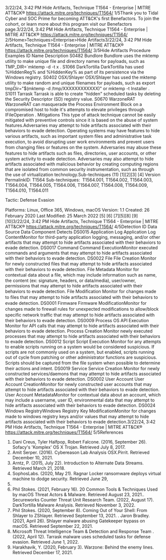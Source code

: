 3/22/24, 3:42 PM Hide Artifacts, Technique T1564 - Enterprise | MITRE ATT&CK®
https://attack.mitre.org/techniques/T1564/ 1/5Thank you to Tidal Cyber and SOC Prime for becoming ATT&CK's ﬁrst Benefactors. To join the cohort, or learn more about this program visit our
Benefactors page.3/22/24, 3:42 PM Hide Artifacts, Technique T1564 - Enterprise | MITRE ATT&CK®
https://attack.mitre.org/techniques/T1564/ 2/5Home>Techniques>Enterprise>Hide Artifacts3/22/24, 3:42 PM Hide Artifacts, Technique T1564 - Enterprise | MITRE ATT&CK®
https://attack.mitre.org/techniques/T1564/ 3/5Hide Artifacts
Procedure Examples
ID Name Description
S0482 Bundlore Bundlore uses the mktemp utility to make unique ﬁle and directory names for payloads, such as
TMP\_DIR=`mktemp -d -t x .
S1066 DarkTortilla DarkTortilla has used %HiddenReg% and %HiddenKey% as part of its persistence via the Windows registry.
S0402 OSX/Shlayer OSX/Shlayer has used the mktemp utility to make random and unique ﬁlenames for payloads, such as
export tmpDir="$(mktemp -d /tmp/XXXXXXXXXXXX)" or mktemp -t Installer .
S1011 Tarrask Tarrask is able to create "hidden" scheduled tasks by deleting the Security Descriptor (SD) registry value.
S0670 WarzoneRAT WarzoneRAT can masquerade the Process Environment Block on a compromised host to hide it's attempts to
elevate privileges through IFileOperation .
Mitigations
This type of attack technique cannot be easily mitigated with preventive controls since it is based on the abuse of system features.Adversaries may attempt to hide artifacts associated with their behaviors to evade detection. Operating systems may have features to hide
various artifacts, such as important system ﬁles and administrative task execution, to avoid disrupting user work environments and prevent
users from changing ﬁles or features on the system. Adversaries may abuse these features to hide artifacts such as ﬁles, directories, user
accounts, or other system activity to evade detection.
Adversaries may also attempt to hide artifacts associated with malicious behavior by creating computing regions that are isolated from
common security instrumentation, such as through the use of virtualization technology.Sub-techniques (11)
[1][2][3]
[4]
Version PermalinkID: T1564
Sub-techniques:  T1564.001, T1564.002, T1564.003, T1564.004, T1564.005, T1564.006, T1564.007, T1564.008, T1564.009,
T1564.010, T1564.011

Tactic: Defense Evasion

Platforms: Linux, Oﬃce 365, Windows, macOS
Version: 1.1
Created: 26 February 2020
Last Modiﬁed: 25 March 2022
[5]
[6]
[7][5][8]
[9]
[10]3/22/24, 3:42 PM Hide Artifacts, Technique T1564 - Enterprise | MITRE ATT&CK®
https://attack.mitre.org/techniques/T1564/ 4/5Detection
ID Data Source Data Component Detects
DS0015 Application Log Application Log
ContentMonitor for third-party application logging, messaging, and/or other artifacts that
may attempt to hide artifacts associated with their behaviors to evade detection.
DS0017 Command Command
ExecutionMonitor executed commands and arguments that may attempt to hide artifacts
associated with their behaviors to evade detection.
DS0022 File File Creation Monitor for newly constructed ﬁles that may attempt to hide artifacts associated
with their behaviors to evade detection.
File Metadata Monitor for contextual data about a ﬁle, which may include information such as
name, the content (ex: signature, headers, or data/media), user/owner, permissions
that may attempt to hide artifacts associated with their behaviors to evade
detection.
File Modiﬁcation Monitor for changes made to ﬁles that may attempt to hide artifacts associated
with their behaviors to evade detection.
DS0001 Firmware Firmware
ModiﬁcationMonitor for changes made to ﬁrewall rules for unexpected modiﬁcations to
allow/block speciﬁc network traﬃc that may attempt to hide artifacts associated
with their behaviors to evade detection.
DS0009 Process OS API Execution Monitor for API calls that may attempt to hide artifacts associated with their
behaviors to evade detection.
Process Creation Monitor newly executed processes that may attempt to hide artifacts associated
with their behaviors to evade detection.
DS0012 Script Script Execution Monitor for any attempts to enable scripts running on a system would be
considered suspicious. If scripts are not commonly used on a system, but enabled,
scripts running out of cycle from patching or other administrator functions are
suspicious. Scripts should be captured from the ﬁle system when possible to
determine their actions and intent.
DS0019 Service Service Creation Monitor for newly constructed services/daemons that may attempt to hide artifacts
associated with their behaviors to evade detection.
DS0002 User Account User Account
CreationMonitor for newly constructed user accounts that may attempt to hide artifacts
associated with their behaviors to evade detection.
User Account
MetadataMonitor for contextual data about an account, which may include a username, user
ID, environmental data that may attempt to hide artifacts associated with their
behaviors to evade detection.
DS0024 Windows RegistryWindows Registry
Key ModiﬁcationMonitor for changes made to windows registry keys and/or values that may
attempt to hide artifacts associated with their behaviors to evade detection.3/22/24, 3:42 PM Hide Artifacts, Technique T1564 - Enterprise | MITRE ATT&CK®
https://attack.mitre.org/techniques/T1564/ 5/5References
1. Dani Creus, Tyler Halfpop, Robert Falcone. (2016, September
26). Sofacy's 'Komplex' OS X Trojan. Retrieved July 8, 2017.
2. Amit Serper. (2016). Cybereason Lab Analysis OSX.Pirrit.
Retrieved December 10, 2021.
3. Arntz, P. (2015, July 22). Introduction to Alternate Data
Streams. Retrieved March 21, 2018.
4. SophosLabs. (2020, May 21). Ragnar Locker ransomware
deploys virtual machine to dodge security. Retrieved June 29,
2020.
5. Phil Stokes. (2021, February 16). 20 Common Tools &
Techniques Used by macOS Threat Actors & Malware.
Retrieved August 23, 2021.. Secureworks Counter Threat Unit Research Team. (2022,
August 17). DarkTortilla Malware Analysis. Retrieved
November 3, 2022.
7. Phil Stokes. (2020, September 8). Coming Out of Your Shell:
From Shlayer to ZShlayer. Retrieved September 13, 2021.
. Jaron Bradley. (2021, April 26). Shlayer malware abusing
Gatekeeper bypass on macOS. Retrieved September 22, 2021.
9. Microsoft Threat Intelligence Team & Detection and Response
Team . (2022, April 12). Tarrask malware uses scheduled
tasks for defense evasion. Retrieved June 1, 2022.
10. Harakhavik, Y. (2020, February 3). Warzone: Behind the enemy
lines. Retrieved December 17, 2021.